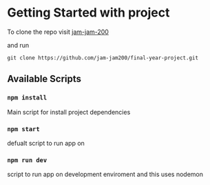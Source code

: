# Getting Started with project

To clone the repo visit [jam-jam-200](https://github.com/jam-jam200/final-year-project)

and run <br> 
```code  
git clone https://github.com/jam-jam200/final-year-project.git
```

## Available Scripts

###  `npm install`

Main script for install project dependencies

### `npm start`

defualt script to run app on 

###  `npm run dev`

script to run app on development enviroment and this uses nodemon 